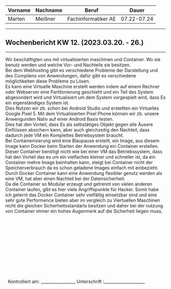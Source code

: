 #

| Vorname | Nachname | Beruf | Dauer |
|---|---|---|---|
|Marten| Meißner|Fachinformatiker AE|07.22-07.24|
---

## Wochenbericht KW 12.  (2023.03.20. - 26.)

---
Wir beschäftigten uns mit virtualisierten maschinen und Container.
Wo sie benutz werden und welche Vor- und Nachteile sie besitzen.        
Bei dem Webhosting gibt es verschiedene Probleme der Darstellung und des Compilens von Anwendungen, dafür gibt es verschiedene möglichkeiten diese Probleme zu Lösen.        
Es kann eine Virtuelle Maschine erstellt werden indem auf einem Rechner oder Webserver eine Partitonierung geschieht und ein Teil des System abgesondert wird und Virtualisiert um dem System vorgespielt wird, dass Es ein eigenständiges System ist.        
Dies Nutzen wir zb. schon bei Android Studio und erstellten ein Virtuelles Google Pixel 5.
Mit dem Virtualisierten Pixel Phone können wir zb. unsere Anwengunden Nativ auf einer Android Basis testen.     
Dies hat den Vorteil, dass Es als selbstätiges Objekt gegen alle Äusere Einflüssen absichern kann, aber auch gleichzeitig den Nachteil, dass dadurch jede VM ein Komplettes Betriebsystem braucht.      
Bei Containerisierung wird eine Blaupause erstellt, ein Image, aus diesem Image kann Docker  beim Starten der Anwendung ein Container erstellen.
Dieser Container benötigt nicht wie bei einer VM das Betriebssystem, dass hat den Vorteil das es um ein vielfaches kleiner und schneller ist, da ein Container mehre Image beinhalten kann, steigt bei Container nicht der Speicherverbrauch da es schon geladene Images einfach mit einbezieht.
Durch Docker Container kann eine Anwendung flexibler genutz werden als eine VM, hat aber einen Nachteil bei der Datensicherheit.        
Da die Container so Modular erzeugt und getrennt von vielen anderen Container laufen, gibt es hier viele Angriffspunkte für Hacker.
Somit habe ich gelernt das Docker Container sehr vielfältig einsetzbar sind und eine sehr gute Performence bieten aber im vergleich zu Viertuellen Maschinen nicht die gleichen Sicherheitsstandarts besitzen und daher bei der nutzung von Container immer ein hohes Augenmerk auf die Sicherheit liegen muss.
&nbsp;
\
\
\
\
\
\
\
\
\
\
\
\
\
&nbsp;
Kontrolliert am: _________________ Unterschrift  :____________________
